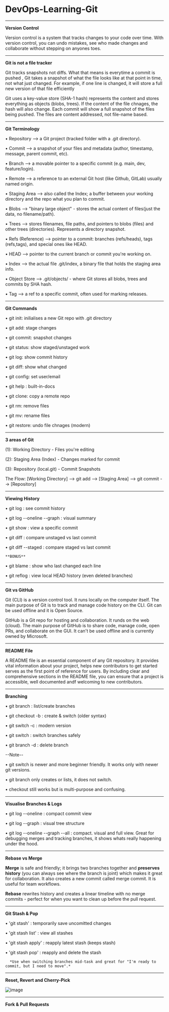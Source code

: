 # DevOps-Learning-Git
---------------------------------------------------------------------------------------------------------

**Version Control**

Version control is a system that tracks changes to your code over time. With version control, you can undo  mistakes, see who made changes and collaborate without stepping on anyones toes. 

-----------------------------------------------------------------------------------------------------------
**Git is not a file tracker**

Git tracks snapshots not diffs. What that means is everytime a commit is pushed , Git takes a snapshot of what the file looks like at that point in time, not what just changed. For example, if one line is changed, it will store a full new version of that file efficiently

Git uses a key-value store (SHA-1 hash) represents the content and stores everything as objects (blobs, trees). If the content of the file chnages, the hash will also change. Each commit will show a full snapshot of the files being pushed. The files are content addressed, not file-name based. 

-----------------------------------------------------------------------------------------------------------
**Git Terminology**

• Repository --> a Git project (tracked folder with a .git directory).

• Commit --> a snapshot of your files and metadata (author, timestamp, message, parent commit, etc).

• Branch --> a movable pointer to a specific commit (e.g. main, dev, feature/login).

• Remote --> a reference to an external Git host (like Github, GitLab) usually named origin.

• Staging Area --> also called the Index; a buffer between your working directory and the repo  what you plan to commit.

• Blobs --> "binary large object" - stores the actual content of files(just the data, no filename/path).

• Trees --> stores filenames, file paths, and pointers to blobs (files) and other trees (directories). Represents a directory snapshot.

• Refs (Reference) --> pointer to a commit: branches (refs/heads), tags (refs,tags), and special ones like HEAD.

• HEAD --> pointer to the current branch or commit you're working on. 

• Index --> the actual file .git/index, a binary file that holds the staging area info.

• Object Store --> .git/objects/ - where Git stores all blobs, trees and commits by SHA hash.

• Tag --> a ref to a specific commit, often used for marking releases. 

-----------------------------------------------------------------------------------------------------------
**Git Commands**

• git init: inilialises a new Git repo with .git directory

• git add: stage changes

• git commit: snapshot changes

• git status: show staged/unstaged work

• git log: show commit history

• git diff: show what changed

• git config: set user/email

• git help <command>: built-in-docs

• git clone: copy a remote repo

• git rm: remove files

• git mv: rename files

• git restore: undo file chnages (modern)

-----------------------------------------------------------------------------------------------------------
**3 areas  of Git**

(1): Working Directory - Files you're editing

(2): Staging Area (Index) - Changes marked for commit

(3): Repository (local.git) - Commit Snapshots

The Flow: [Working Directory] --> git add --> [Staging Area] --> git commit --> [Repository]

-----------------------------------------------------------------------------------------------------------
**Viewing History**

• git log : see commit history

• git log --oneline --graph : visual summary

• git show <commit> : view a specific commit

• git diff : compare unstaged vs last commit

• git diff --staged : compare staged vs last commit

    **BONUS**
    
• git blame <file> : show who last changed each line

• git reflog : view local HEAD history (even deleted branches)

-----------------------------------------------------------------------------------------------------------
**Git vs GitHub**

Git (CLI) is a version control tool. It runs locally on the computer itself. The main purpose of Git is to track and manage code history on the CLI. Git can be used offline and it is Open Source. 

GitHub is a Git repo for hosting and collaboration. It runds on the web (cloud). The main purpose of GitHub is to share code, manage code, open PRs, and collaborate on the GUI. It can't be used offline and is currently owned by Microsoft.  

------------------------------------------------------------------------------------------------------------------------
**README File**

A README file is an essential component of any Git repository. It provides vital information about your project, helps new contributors to get started serves as the first point of reference for users. By including clear and comprehensive sections in the README file, you can ensure that a project is accessible, well documented andf welcoming to new contributors. 

-----------------------------------------------------------------------------------------------------------
**Branching**

• git branch : list/create branches

• git checkout -b <branch> : create & switch (older syntax)

• git switch -c <branch> : modern version

• git switch <branch> : switch branches safely

• git branch -d <branch> : delete branch

   --Note--

• git switch is newer and more beginner friendly. It works only with newer git versions.

• git branch only creates or lists, it does not switch. 

• checkout still works but is multi-purpose and confusing. 

----------------------------------------------------------------------------------------------------------
**Visualise Branches & Logs**

• git log --oneline : compact commit view

• git log --graph : visual tree structure

• git log --oneline --graph --all : compact. visual and full view. Great for debugging merges and           tracking branches, it shows whats really happening under the hood.

------------------------------------------------------------------------------------------------------
**Rebase vs Merge**

**Merge** is safe and friendly; it brings two branches together and **preserves history** (you can always see where the branch is joint) which makes it great for collaboration. It also creates a new commit called merge commit. It is useful for team workflows.

**Rebase** rewrites history and creates a linear timeline with no merge commits - perfect for when you want to clean up before the pull request. 

------------------------------------------------------------------------------------------------------
**Git Stash & Pop**

• 'git stash' : temporarily save uncomitted changes

• 'git stash list' : view all stashes

• 'git stash apply' : reapply latest stash (keeps stash)

• 'git stash pop' : reapply and delete the stash

      *Use when switching branches mid-task and great for "I'm ready to commit, but I need to move".*

------------------------------------------------------------------------------------------------------
**Reset, Revert and Cherry-Pick**

![image](https://github.com/user-attachments/assets/1fa87126-433a-4389-b889-d742860faf03)

------------------------------------------------------------------------------------------------------
**Fork & Pull Requests**










